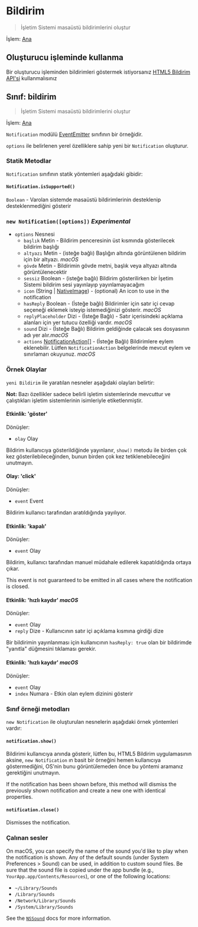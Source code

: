 # Bildirim

> İşletim Sistemi masaüstü bildirimlerini oluştur

İşlem: [Ana](../glossary.md#main-process)

## Oluşturucu işleminde kullanma

Bir oluşturucu işleminden bildirimleri göstermek istiyorsanız [HTML5 Bildirim API'si](../tutorial/notifications.md) kullanmalısınız

## Sınıf: bildirim

> İşletim Sistemi masaüstü bildirimlerini oluştur

İşlem: [Ana](../glossary.md#main-process)

`Notification` modülü [EventEmitter](http://nodejs.org/api/events.html#events_class_events_eventemitter) sınıfının bir örneğidir.

`options` ile belirlenen yerel özelliklere sahip yeni bir `Notification` oluşturur.

### Statik Metodlar

`Notification` sınıfının statik yöntemleri aşağıdaki gibidir:

#### `Notification.isSupported()`

`Boolean` - Varolan sistemde masaüstü bildirimlerinin desteklenip desteklenmediğini gösterir

### `new Notification([options])` *Experimental*

* `options` Nesnesi 
  * `başlık` Metin - Bildirim penceresinin üst kısmında gösterilecek bildirim başlığı
  * `altyazı` Metin - (isteğe bağlı) Başlığın altında görüntülenen bildirim için bir altyazı. *macOS*
  * `gövde` Metin - Bildirimin gövde metni, başlık veya altyazı altında görüntülenecektir
  * `sessiz` Boolean - (isteğe bağlı) Bildirim gösterilirken bir İşetim Sistemi bildirim sesi yayınlayıp yayınlamayacağım
  * `icon` (String | [NativeImage](native-image.md)) - (optional) An icon to use in the notification
  * `hasReply` Boolean - (İsteğe bağlı) Bildirimler için satır içi cevap seçeneği eklemek isteyip istemediğinizi gösterir. *macOS*
  * `replyPlaceholder` Dizi - (İsteğe Bağlı) - Satır içerisindeki açıklama alanları için yer tutucu özelliği vardır. *macOS*
  * `sound` Dizi - (İsteğe Bağlı) Bildirim geldiğinde çalacak ses dosyasının adı yer alır.*macOS*
  * `actions` [NotificationAction[]](structures/notification-action.md) - (İsteğe Bağlı) Bildirimlere eylem eklenebilir. Lütfen `NotificationAction` belgelerinde mevcut eylem ve sınırlamarı okuyunuz. *macOS*

### Örnek Olaylar

`yeni Bildirim` ile yaratılan nesneler aşağıdaki olayları belirtir:

**Not:** Bazı özellikler sadece belirli işletim sistemlerinde mevcuttur ve çalıştıkları işletim sistemlerinin isimleriyle etiketlenmiştir.

#### Etkinlik: 'göster'

Dönüşler:

* `olay` Olay

Bildirim kullanıcıya gösterildiğinde yayınlanır, `show()` metodu ile birden çok kez gösterilebileceğinden, bunun birden çok kez tetiklenebileceğini unutmayın.

#### Olay: 'click'

Dönüşler:

* `event` Event

Bildirim kullanıcı tarafından aratıldığında yayılıyor.

#### Etkinlik: 'kapalı'

Dönüşler:

* `event` Olay

Bildirim, kullanıcı tarafından manuel müdahale edilerek kapatıldığında ortaya çıkar.

This event is not guaranteed to be emitted in all cases where the notification is closed.

#### Etkinlik: 'hızlı kaydır' *macOS*

Dönüşler:

* `event` Olay
* `reply` Dize - Kullanıcının satır içi açıklama kısmına girdiği dize

Bir bildirimin yayınlanması için kullanıcının `hasReply: true` olan bir bildirimde "yanıtla" düğmesini tıklaması gerekir.

#### Etkinlik: 'hızlı kaydır' *macOS*

Dönüşler:

* `event` Olay
* `index` Numara - Etkin olan eylem dizinini gösterir

### Sınıf örneği metodları

`new Notification` ile oluşturulan nesnelerin aşağıdaki örnek yöntemleri vardır:

#### `notification.show()`

Bildirimi kullanıcıya anında gösterir, lütfen bu, HTML5 Bildirim uygulamasının aksine, `new Notification` ın basit bir örneğini hemen kullanıcıya göstermediğini, OS'nin bunu görüntülemeden önce bu yöntemi aramanız gerektiğini unutmayın.

If the notification has been shown before, this method will dismiss the previously shown notification and create a new one with identical properties.

#### `notification.close()`

Dismisses the notification.

### Çalınan sesler

On macOS, you can specify the name of the sound you'd like to play when the notification is shown. Any of the default sounds (under System Preferences > Sound) can be used, in addition to custom sound files. Be sure that the sound file is copied under the app bundle (e.g., `YourApp.app/Contents/Resources`), or one of the following locations:

* `~/Library/Sounds`
* `/Library/Sounds`
* `/Network/Library/Sounds`
* `/System/Library/Sounds`

See the [`NSSound`](https://developer.apple.com/documentation/appkit/nssound) docs for more information.